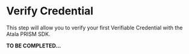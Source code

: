 # Verify Credential

This step will allow you to verify your first Verifiable Credential with the Atala PRISM SDK.

**TO BE COMPLETED...**
